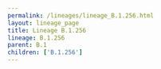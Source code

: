 ```yaml
---
permalink: /lineages/lineage_B.1.256.html
layout: lineage_page
title: Lineage B.1.256
lineage: B.1.256
parent: B.1
children: ['B.1.256']
---
```

